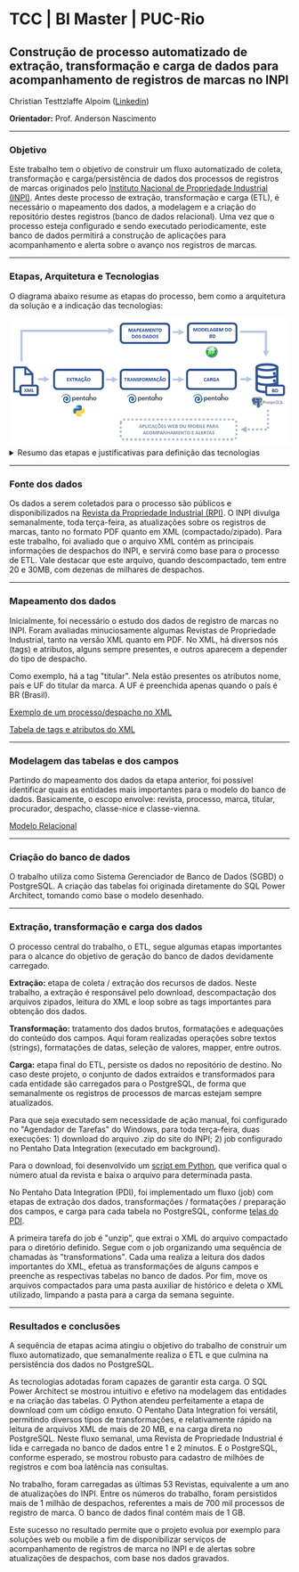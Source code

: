 # TCC | BI Master | PUC-Rio

## Construção de processo automatizado de extração, transformação e carga de dados para acompanhamento de registros de marcas no INPI

Christian Testtzlaffe Alpoim ([Linkedin](https://www.linkedin.com/in/christian-testtzlaffe-alpoim/))

**Orientador:** Prof. Anderson Nascimento

<hr>

### Objetivo

Este trabalho tem o objetivo de construir um fluxo automatizado de coleta, transformação e carga/persistência de dados dos processos de registros de marcas originados pelo [Instituto Nacional de Propriedade Industrial (INPI)](https://www.gov.br/inpi/pt-br). Antes deste processo de extração, transformação e carga (ETL), é necessário o mapeamento dos dados, a modelagem e a criação do repositório destes registros (banco de dados relacional). Uma vez que o processo esteja configurado e sendo executado periodicamente, este banco de dados permitirá a construção de aplicações para acompanhamento e alerta sobre o avanço nos registros de marcas.

<hr>

### Etapas, Arquitetura e Tecnologias

O diagrama abaixo resume as etapas do processo, bem como a arquitetura da solução e a indicação das tecnologias:

<img src="/imagens/Arquitetura.png" alt="imagem da arquitetura da solução" />

<details>
  <summary>Resumo das etapas e justificativas para definição das tecnologias</summary>
  <br>
  <ul>
    <li><strong>Fonte dos dados:</strong> arquivos XML do site do INPI.</li>
    <li><strong>Mapeamento dos dados:</strong> estudo das principais tags e atributos do arquivo, bem como suas relações.</li>
    <li><strong>Modelagem dos dados:</strong> desenho do modelo de tabelas e seus relacionamentos, com uso do <a href="http://www.bestofbi.com/page/architect">SQL Power Architect</a>. Por meio do Power Architect, é relativamente simples modelar as entidades e suas relações, sendo uma ferramenta bastante utilizada por profissionais especialistas em banco de dados. Além disso, tem integração com diversos sistemas gerenciadores de BD, inclusive o PostgreSQL, utilizado neste trabalho.</li>
    <li><strong>BD (banco de dados):</strong> criação e atualização das tabelas por meio do <a href="https://www.postgresql.org/">PostgreSQL</a>. O PostgreSQL foi definido como o sistema gerenciador de banco de dados do projeto, por ser de código aberto, com mais de 30 anos de desenvolvimento. Tem uma boa reputação e é amplamente utilizado pelo mercado, com arquitetura comprovada, confiável e com recursos robustos. Além disso, pode ser executado em todos os principais sistemas operacionais.</li>
    <li><strong>ETL:</strong> extrações, transformações e cargas com <a href="https://help.pentaho.com/Documentation/7.1/0D0/Pentaho_Data_Integration">Pentaho Data Integration (PDI)</a>. O PDI tem inúmeras funcionalidade de ETL que facilitam a coleta, a limpeza, as transformações e a persistência dos dados. É intuitivo na utilização, e tem integração com vários formatos de entrada e com diversos sistemas gerenciadores de banco de dados, inclusive PostgreSQL. Permite agendar processos para serem executados automaticamente, bem como gerar alertas de finalização ou falhas. O Pentaho Data Integration é amplamente utilizado por diversos tipos de clientes, como instituições financeiras, indústrias, órgãos dos governos federal, estaduais e prefeituras, entidades de saúde, universidades, entre outros. Para a primeira tarefa do ETL, o download dos arquivos .zip, foi utilizado um script em <a href="https://www.python.org/">Python</a>. Python é uma linguagem de programação de alto nível, lançada em 1991. É de propósito geral, sendo muito utilizada para Ciência de Dados e scripts.</li>
</details>

<hr>

### Fonte dos dados

Os dados a serem coletados para o processo são públicos e disponibilizados na <a href="http://revistas.inpi.gov.br/rpi" target="_blank">Revista da Propriedade Industrial (RPI)</a>. O INPI divulga semanalmente, toda terça-feira, as atualizações sobre os registros de marcas, tanto no formato PDF quanto em XML (compactado/zipado). Para este trabalho, foi avaliado que o arquivo XML contém as principais informações de despachos do INPI, e servirá como base para o processo de ETL. Vale destacar que este arquivo, quando descompactado, tem entre 20 e 30MB, com dezenas de milhares de despachos.

<hr>

### Mapeamento dos dados

Inicialmente, foi necessário o estudo dos dados de registro de marcas no INPI. Foram avaliadas minuciosamente algumas Revistas de Propriedade Industrial, tanto na versão XML quanto em PDF. No XML, há diversos nós (tags) e atributos, alguns sempre presentes, e outros aparecem a depender do tipo de despacho.

Como exemplo, há a tag "titular". Nela estão presentes os atributos nome, país e UF do titular da marca. A UF é preenchida apenas quando o país é BR (Brasil).

[Exemplo de um processo/despacho no XML](/anexos/exemplo-processo-xml.md)

[Tabela de tags e atributos do XML](/anexos/tabela-tags-atributos.md)

<hr>

### Modelagem das tabelas e dos campos

Partindo do mapeamento dos dados da etapa anterior, foi possível identificar quais as entidades mais importantes para o modelo do banco de dados. Basicamente, o escopo envolve: revista, processo, marca, titular, procurador, despacho, classe-nice e classe-vienna.

[Modelo Relacional](/anexos/modelo.md)

<hr>

### Criação do banco de dados

O trabalho utiliza como Sistema Gerenciador de Banco de Dados (SGBD) o PostgreSQL. A criação das tabelas foi originada diretamente do SQL Power Architect, tomando como base o modelo desenhado.

<hr>

### Extração, transformação e carga dos dados

O processo central do trabalho, o ETL, segue algumas etapas importantes para o alcance do objetivo de geração do banco de dados devidamente carregado. 

**Extração:** etapa de coleta / extração dos recursos de dados. Neste trabalho, a extração é responsável pelo download, descompactação dos arquivos zipados, leitura do XML e loop sobre as tags importantes para obtenção dos dados.

**Transformação:** tratamento dos dados brutos, formatações e adequações do conteúdo dos campos. Aqui foram realizadas operações sobre textos (strings), formatações de datas, seleção de valores, mapper, entre outros.

**Carga:** etapa final do ETL, persiste os dados no repositório de destino. No caso deste projeto, o conjunto de dados extraídos e transformados para cada entidade são carregados para o PostgreSQL, de forma que semanalmente os registros de processos de marcas estejam sempre atualizados.

Para que seja executado sem necessidade de ação manual, foi configurado no "Agendador de Tarefas" do Windows, para toda terça-feira, duas execuções: 1) download do arquivo .zip do site do INPI; 2) job configurado no Pentaho Data Integration (executado em background).

Para o download, foi desenvolvido um [script em Python](/script-download-revistas), que verifica qual o número atual da revista e baixa o arquivo para determinada pasta.

No Pentaho Data Integration (PDI), foi implementado um fluxo (job) com etapas de extração dos dados, transformações / formatações / preparação dos campos, e carga para cada tabela no PostgreSQL, conforme [telas do PDI](/anexos/transformacoes.md).

A primeira tarefa do job é "unzip", que extrai o XML do arquivo compactado para o diretório definido. Segue com o job organizando uma sequência de chamadas às "transformations". Cada uma realiza a leitura dos dados importantes do XML, efetua as transformações de alguns campos e preenche as respectivas tabelas no banco de dados. Por fim, move os arquivos compactados para uma pasta auxiliar de histórico e deleta o XML utilizado, limpando a pasta para a carga da semana seguinte.

<hr>

### Resultados e conclusões

A sequência de etapas acima atingiu o objetivo do trabalho de construir um fluxo automatizado, que semanalmente realiza o ETL e que culmina na persistência dos dados no PostgreSQL. 

As tecnologias adotadas foram capazes de garantir esta carga. O SQL Power Architect se mostrou intuitivo e efetivo na modelagem das entidades e na criação das tabelas. O Python atendeu perfeitamente a etapa de download com um código enxuto. O Pentaho Data Integration foi versátil, permitindo diversos tipos de transformações, e relativamente rápido na leitura de arquivos XML de mais de 20 MB, e na carga direta no PostgreSQL. Neste fluxo semanal, uma Revista de Propriedade Industrial é lida e carregada no banco de dados entre 1 e 2 minutos. E o PostgreSQL, conforme esperado, se mostrou robusto para cadastro de milhões de registros e com boa latência nas consultas.

No trabalho, foram carregadas as últimas 53 Revistas, equivalente a um ano de atualizações do INPI. Entre os números do trabalho, foram persistidos mais de 1 milhão de despachos, referentes a mais de 700 mil processos de registro de marca. O banco de dados final contém mais de 1 GB.

Este sucesso no resultado permite que o projeto evolua por exemplo para soluções web ou mobile a fim de disponibilizar serviços de acompanhamento de registros de marca no INPI e de alertas sobre atualizações de despachos, com base nos dados gravados.


